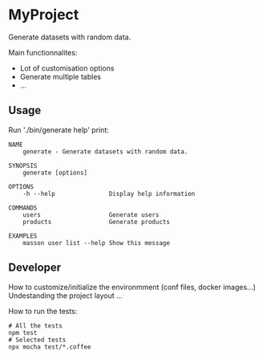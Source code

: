 
# MyProject

Generate datasets with random data.

Main functionnalites:
- Lot of customisation options
- Generate multiple tables
- ...

## Usage

Run './bin/generate help' print:

```
NAME
    generate - Generate datasets with random data.

SYNOPSIS
    generate [options]

OPTIONS
    -h --help               Display help information

COMMANDS
    users                   Generate users
    products                Generate products

EXAMPLES
    masson user list --help Show this message
```

## Developer

How to customize/initialize the environmment (conf files, docker images...)
Undestanding the project layout
...

How to run the tests:

```
# All the tests
npm test
# Selected tests
npx mocha test/*.coffee
```